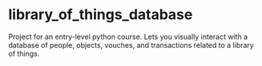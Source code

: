 # library_of_things_database
Project for an entry-level python course. Lets you visually interact with a database of people, objects, vouches, and transactions related to a library of things.
